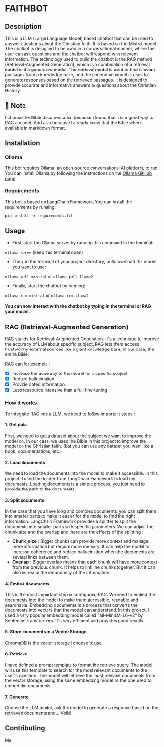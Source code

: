 # FAITHBOT

## Description
This is a LLM (Large Language Model) based chatbot that can be used to answer questions about the Christian faith. It is based on the Mistral model. The chatbot is designed to be used in a conversational manner, where the user can ask questions and the chatbot will respond with relevant information. The technology used to build the chatbot is the RAG method (Retrieval-Augmented Generation), which is a combination of a retrieval model and a generative model. The retrieval model is used to find relevant passages from a knowledge base, and the generative model is used to generate responses based on the retrieved passages. It is designed to provide accurate and informative answers to questions about the Christian History.

## 🚨 Note
I choose the Bible documentation because I found that it is a good way to RAG a model. And also because I already knew that the Bible where available in markdown format.


## Installation

### Ollama

This bot requires Ollama, an open-source conversational AI platform, to run.
You can install Ollama by following the instructions on the [Ollama GitHub page](https://github.com/ollama/ollama).

### Requirements

This bot is based on LangChain Framework. You can install the requirements by running:

`pip install -r requirements.txt`

## Usage

- First, start the Ollama server by running this command in the terminal:

`ollama serve` (keep this terminal open)

- Then, in the terminal of your project directory, pull/download the model you want to use:

`ollama pull mistral` or `ollama pull llama2`

- Finally, start the chatbot by running:

`ollama run mistral` or `ollama run llama2`

#### You can now interact with the chatbot by typing in the terminal or RAG your model.

## RAG (Retrieval-Augmented Generation)

RAG stands for Retrieval-Augmented Generation. It's a technique to improve the accuracy of LLM about specific subject. RAG lets them access trustworthy external sources like a giant knowledge base, in our case, the entire Bible.

RAG can for exemple :

- [x] Increase the accuracy of the model for a specific subject
- [x] Reduce hallucination
- [x] Provide dated information
- [x] Less ressource intensive than a full fine-tuning

### How it works

To integrate RAG into a LLM, we need to follow important steps :

#### 1. Get data

First, we need to get a dataset about the subject we want to improve the model on. In our case, we used the Bible in this project to improve the model on the Christian faith. (but you can use any dataset you want like a book, documentations, etc.)

#### 2. Load documents

We need to load the documents into the model to make it accessible. In this project, I used the loader from LangChain Framework to load my documents.
Loading documents is a simple process, you just need to provide the path to the documents.


#### 3. Split documents

In the case that you have long and complex documents, you can split them into smaller parts to make it easier for the model to find the right information. LangChain Framework provides a splitter to split the documents into smaller parts with specific parameters.
We can adjust the chunk size and the overlap and there are the effects of the splitting :

- **Chunk_size** : Bigger chunks can provide more context and manage more information but require more memory. It can help the model to increase coherence and reduce hallucination when the documents are several links between them.
- **Overlap** : Bigger overlap means that each chunk will have more context from the previous chunk. It helps to link the chunks together. But it can also increase the redundancy of the information.

#### 4. Embed documents

This is the most important step in configuring RAG. We need to embed the documents into the model to make them accessible, readable and searchable. Embedding documents is a process that converts the documents into vectors that the model can understand. In this project, I used a very popular embedding model called "all-MiniLM-L6-v2" by Sentence-Transformers. It's very efficient and provides good results.


#### 5. Store documents in a Vector Storage

ChromaDB is the vector storage I choose to use. 

#### 6. Retrieve

I have defined a prompt template to format the retrieve query. The model will use this template to search for the most relevant documents to the user's question. The model will retrieve the most relevant documents from the vector storage, using the same embedding model as the one used to embed the documents.

#### 7. Generate

Choose the LLM model, ask the model to generate a response based on the retrieved documents and... Voilà!

## Contributing

Me

